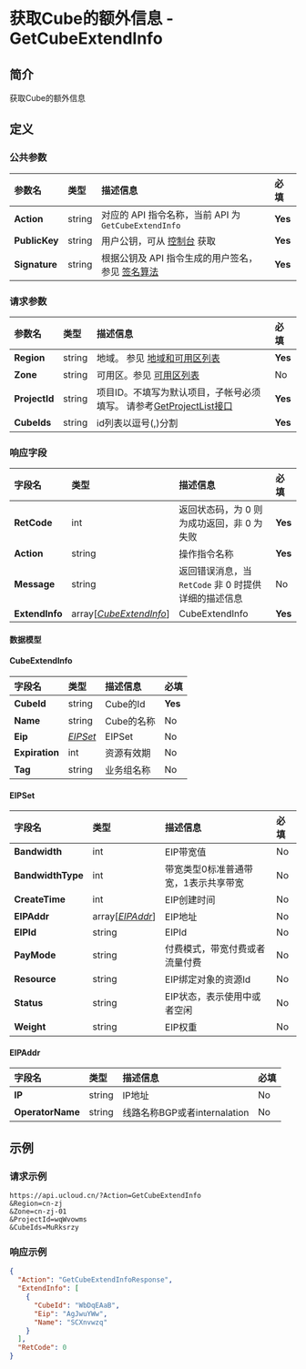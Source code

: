 # 获取Cube的额外信息 - GetCubeExtendInfo

## 简介

获取Cube的额外信息









## 定义

### 公共参数

| 参数名 | 类型 | 描述信息 | 必填 |
|:---|:---|:---|:---|
| **Action**     | string  | 对应的 API 指令名称，当前 API 为 `GetCubeExtendInfo`                        | **Yes** |
| **PublicKey**  | string  | 用户公钥，可从 [控制台](https://console.ucloud.cn/uapi/apikey) 获取                                             | **Yes** |
| **Signature**  | string  | 根据公钥及 API 指令生成的用户签名，参见 [签名算法](api/summary/signature.md)  | **Yes** |

### 请求参数

| 参数名 | 类型 | 描述信息 | 必填 |
|:---|:---|:---|:---|
| **Region** | string | 地域。 参见 [地域和可用区列表](api/summary/regionlist) |**Yes**|
| **Zone** | string | 可用区。参见 [可用区列表](api/summary/regionlist) |No|
| **ProjectId** | string | 项目ID。不填写为默认项目，子帐号必须填写。 请参考[GetProjectList接口](api/summary/get_project_list) |**Yes**|
| **CubeIds** | string | id列表以逗号(,)分割 |**Yes**|

### 响应字段

| 字段名 | 类型 | 描述信息 | 必填 |
|:---|:---|:---|:---|
| **RetCode** | int | 返回状态码，为 0 则为成功返回，非 0 为失败 |**Yes**|
| **Action** | string | 操作指令名称 |**Yes**|
| **Message** | string | 返回错误消息，当 `RetCode` 非 0 时提供详细的描述信息 |No|
| **ExtendInfo** | array[[*CubeExtendInfo*](#CubeExtendInfo)] | CubeExtendInfo |**Yes**|

#### 数据模型


#### CubeExtendInfo

| 字段名 | 类型 | 描述信息 | 必填 |
|:---|:---|:---|:---|
| **CubeId** | string | Cube的Id |**Yes**|
| **Name** | string | Cube的名称 |No|
| **Eip** | [*EIPSet*](#EIPSet) | EIPSet |No|
| **Expiration** | int | 资源有效期 |No|
| **Tag** | string | 业务组名称 |No|

#### EIPSet

| 字段名 | 类型 | 描述信息 | 必填 |
|:---|:---|:---|:---|
| **Bandwidth** | int | EIP带宽值 |No|
| **BandwidthType** | int | 带宽类型0标准普通带宽，1表示共享带宽 |No|
| **CreateTime** | int | EIP创建时间 |No|
| **EIPAddr** | array[[*EIPAddr*](#EIPAddr)] | EIP地址 |No|
| **EIPId** | string | EIPId |No|
| **PayMode** | string | 付费模式，带宽付费或者流量付费 |No|
| **Resource** | string | EIP绑定对象的资源Id |No|
| **Status** | string | EIP状态，表示使用中或者空闲 |No|
| **Weight** | string | EIP权重 |No|

#### EIPAddr

| 字段名 | 类型 | 描述信息 | 必填 |
|:---|:---|:---|:---|
| **IP** | string | IP地址 |No|
| **OperatorName** | string | 线路名称BGP或者internalation |No|

## 示例

### 请求示例
    
```
https://api.ucloud.cn/?Action=GetCubeExtendInfo
&Region=cn-zj
&Zone=cn-zj-01
&ProjectId=wqWvowms
&CubeIds=MuRksrzy
```

### 响应示例
    
```json
{
  "Action": "GetCubeExtendInfoResponse",
  "ExtendInfo": [
    {
      "CubeId": "WbDqEAaB",
      "Eip": "AgJwuYWw",
      "Name": "SCXnvwzq"
    }
  ],
  "RetCode": 0
}
```





